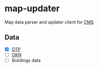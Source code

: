 # map-updater

Map data parser and updater client for [CMS](https://github.com/ekaterinburgdev/map-cms)

## Data
- [x] [DTP](https://dtp-stat.ru/)
- [ ] [OKN](https://okn.midural.ru/karta-obektov-kulturnogo-naslediya-sverdlovskoy-oblasti.html)
- [ ] Buildings data
